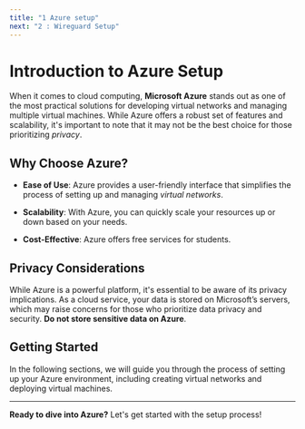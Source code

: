 ```yaml
---
title: "1 Azure setup"
next: "2 : Wireguard Setup"
---
```


# Introduction to Azure Setup

When it comes to cloud computing, **Microsoft Azure** stands out as one of the most practical solutions for developing virtual networks and managing multiple virtual machines. While Azure offers a robust set of features and scalability, it's important to note that it may not be the best choice for those prioritizing *privacy*.

## Why Choose Azure?

- **Ease of Use**: Azure provides a user-friendly interface that simplifies the process of setting up and managing *virtual networks*. 

- **Scalability**: With Azure, you can quickly scale your resources up or down based on your needs. 

- **Cost-Effective**: Azure offers free services for students.

## Privacy Considerations

While Azure is a powerful platform, it's essential to be aware of its privacy implications. As a cloud service, your data is stored on Microsoft’s servers, which may raise concerns for those who prioritize data privacy and security. **Do not store sensitive data on Azure**.

## Getting Started

In the following sections, we will guide you through the process of setting up your Azure environment, including creating virtual networks and deploying virtual machines.

---

**Ready to dive into Azure?** Let's get started with the setup process!